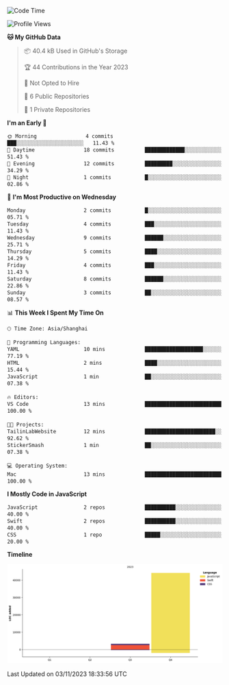 <!--
**PascalDai/PascalDai** is a ✨ _special_ ✨ repository because its `README.md` (this file) appears on your GitHub profile.

Here are some ideas to get you started:

- 🔭 I’m currently working on ...
- 🌱 I’m currently learning ...
- 👯 I’m looking to collaborate on ...
- 🤔 I’m looking for help with ...
- 💬 Ask me about ...
- 📫 How to reach me: ...
- 😄 Pronouns: ...
- ⚡ Fun fact: ...
-->

<!--START_SECTION:waka-->
![Code Time](http://img.shields.io/badge/Code%20Time-9%20hrs%2054%20mins-blue)

![Profile Views](http://img.shields.io/badge/Profile%20Views-1-blue)

**🐱 My GitHub Data** 

> 📦 40.4 kB Used in GitHub's Storage 
 > 
> 🏆 44 Contributions in the Year 2023
 > 
> 🚫 Not Opted to Hire
 > 
> 📜 6 Public Repositories 
 > 
> 🔑 1 Private Repositories 
 > 
**I'm an Early 🐤** 

```text
🌞 Morning                4 commits           ███░░░░░░░░░░░░░░░░░░░░░░   11.43 % 
🌆 Daytime                18 commits          █████████████░░░░░░░░░░░░   51.43 % 
🌃 Evening                12 commits          █████████░░░░░░░░░░░░░░░░   34.29 % 
🌙 Night                  1 commits           █░░░░░░░░░░░░░░░░░░░░░░░░   02.86 % 
```
📅 **I'm Most Productive on Wednesday** 

```text
Monday                   2 commits           █░░░░░░░░░░░░░░░░░░░░░░░░   05.71 % 
Tuesday                  4 commits           ███░░░░░░░░░░░░░░░░░░░░░░   11.43 % 
Wednesday                9 commits           ██████░░░░░░░░░░░░░░░░░░░   25.71 % 
Thursday                 5 commits           ████░░░░░░░░░░░░░░░░░░░░░   14.29 % 
Friday                   4 commits           ███░░░░░░░░░░░░░░░░░░░░░░   11.43 % 
Saturday                 8 commits           ██████░░░░░░░░░░░░░░░░░░░   22.86 % 
Sunday                   3 commits           ██░░░░░░░░░░░░░░░░░░░░░░░   08.57 % 
```


📊 **This Week I Spent My Time On** 

```text
🕑︎ Time Zone: Asia/Shanghai

💬 Programming Languages: 
YAML                     10 mins             ███████████████████░░░░░░   77.19 % 
HTML                     2 mins              ████░░░░░░░░░░░░░░░░░░░░░   15.44 % 
JavaScript               1 min               ██░░░░░░░░░░░░░░░░░░░░░░░   07.38 % 

🔥 Editors: 
VS Code                  13 mins             █████████████████████████   100.00 % 

🐱‍💻 Projects: 
TailinLabWebsite         12 mins             ███████████████████████░░   92.62 % 
StickerSmash             1 min               ██░░░░░░░░░░░░░░░░░░░░░░░   07.38 % 

💻 Operating System: 
Mac                      13 mins             █████████████████████████   100.00 % 
```

**I Mostly Code in JavaScript** 

```text
JavaScript               2 repos             ██████████░░░░░░░░░░░░░░░   40.00 % 
Swift                    2 repos             ██████████░░░░░░░░░░░░░░░   40.00 % 
CSS                      1 repo              █████░░░░░░░░░░░░░░░░░░░░   20.00 % 
```



**Timeline**

![Lines of Code chart](https://raw.githubusercontent.com/PascalDai/PascalDai/main/assets/bar_graph.png)


 Last Updated on 03/11/2023 18:33:56 UTC
<!--END_SECTION:waka-->
